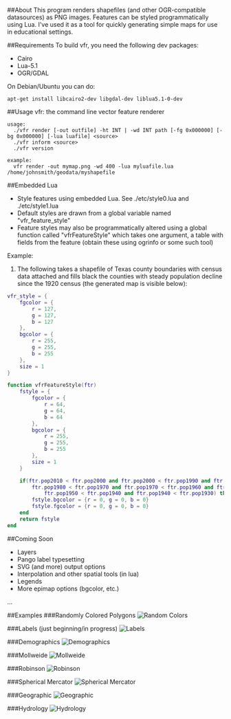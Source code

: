 ##About
This program renders shapefiles (and other OGR-compatible datasources) as PNG images. Features
can be styled programmatically using Lua. I've used it as a tool for quickly generating simple 
maps for use in educational settings.

##Requirements
To build vfr, you need the following dev packages:
- Cairo
- Lua-5.1
- OGR/GDAL

On Debian/Ubuntu you can do:

    apt-get install libcairo2-dev libgdal-dev liblua5.1-0-dev

##Usage
    vfr: the command line vector feature renderer

    usage:
      ./vfr render [-out outfile] -ht INT | -wd INT path [-fg 0x000000] [-bg 0x000000] [-lua luafile] <source>
      ./vfr inform <source>
      ./vfr version

    example:
      vfr render -out mymap.png -wd 400 -lua myluafile.lua /home/johnsmith/geodata/myshapefile

##Embedded Lua

- Style features using embedded Lua. See ./etc/style0.lua  and ./etc/style1.lua
- Default styles are drawn from a global variable named "vfr_feature_style"
- Feature styles may also be programmatically altered using a global function called "vfrFeatureStyle" which takes one argument, a table with fields from the feature (obtain these using ogrinfo or some such tool)

Example:

1. The following takes a shapefile of Texas county boundaries with census data attached and fills black the counties with steady population decline since the 1920 census (the generated map is visible below):
```lua
vfr_style = {
    fgcolor = {
        r = 127,
        g = 127,
        b = 127
    },
    bgcolor = {
        r = 255,
        g = 255,
        b = 255
    },
    size = 1
}

function vfrFeatureStyle(ftr)
    fstyle = {
        fgcolor = {
            r = 64,
            g = 64,
            b = 64
        },
        bgcolor = {
            r = 255,
            g = 255,
            b = 255 
        },
        size = 1
    }

    if(ftr.pop2010 < ftr.pop2000 and ftr.pop2000 < ftr.pop1990 and ftr.pop1990 < ftr.pop1980 and
        ftr.pop1980 < ftr.pop1970 and ftr.pop1970 < ftr.pop1960 and ftr.pop1960 < ftr.pop1950 and
            ftr.pop1950 < ftr.pop1940 and ftr.pop1940 < ftr.pop1930) then
        fstyle.bgcolor = {r = 0, g = 0, b = 0}
        fstyle.fgcolor = {r = 0, g = 0, b = 0}
    end
    return fstyle
end
```

##Coming Soon
- Layers
- Pango label typesetting
- SVG (and more) output options
- Interpolation and other spatial tools (in lua)
- Legends
- More epimap options (bgcolor, etc.)

...

##Examples
###Randomly Colored Polygons
![Random Colors](https://raw.github.com/runderwood/vfr/master/out/tx_co_rand.png)

###Labels (just beginning/in progress)
![Labels](https://raw.github.com/runderwood/vfr/master/out/tx_label_test.png)

###Demographics
![Demographics](https://raw.github.com/runderwood/vfr/master/out/tx_co_decline1930.png)

###Mollweide
![Mollweide](https://raw.github.com/runderwood/vfr/master/out/moll.png)

###Robinson
![Robinson](https://raw.github.com/runderwood/vfr/master/out/robinson.png)

###Spherical Mercator
![Spherical Mercator](https://raw.github.com/runderwood/vfr/master/out/sphmerc.png)

###Geographic
![Geographic](https://raw.github.com/runderwood/vfr/master/out/vfr_out.png)

###Hydrology
![Hydrology](https://raw.github.com/runderwood/vfr/master/out/tx_res.png)

